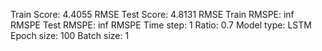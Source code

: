Train Score: 4.4055 RMSE
Test Score: 4.8131 RMSE
Train RMSPE: inf RMSPE
Test RMSPE: inf RMSPE
Time step: 1
Ratio: 0.7
Model type: LSTM
Epoch size: 100
Batch size: 1